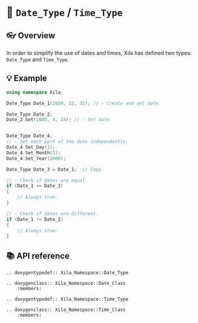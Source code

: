 # 📅 `Date_Type` / `Time_Type`

## 👓 Overview

In order to simplify the use of dates and times, Xila has defined two types: `Date_Type` and `Time_Type`.

## 💡 Example

```cpp
using namespace Xila;

Date_Type Date_1(2020, 12, 31); // - Create and set date.

Date_Type Date_2;
Date_2.Set(2008, 4, 24); // - Set date.


Date_Type Date_4;
// - Set each part of the date independently.
Date_4.Set_Day(1);
Date_4.Set_Month(1);
Date_4.Set_Year(2000);

Date_Type Date_3 = Date_1;  // Copy.

// - Check if dates are equal.
if (Date_1 == Date_3)   
{
    // Always true.
}

// - Check if dates are different.
if (Date_1 != Date_2)   
{
    // Always true.
}

```

## 📚 API reference

```{eval-rst}
.. doxygentypedef:: Xila_Namespace::Date_Type

.. doxygenclass:: Xila_Namespace::Date_Class
    :members:

.. doxygentypedef:: Xila_Namespace::Time_Type

.. doxygenclass:: Xila_Namespace::Time_Class
    :members:
```